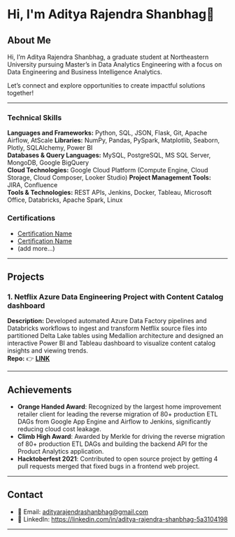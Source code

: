 # Hi, I'm Aditya Rajendra Shanbhag👋

## About Me
Hi, I’m Aditya Rajendra Shanbhag, a graduate student at Northeastern University pursuing Master’s in Data Analytics Engineering with a focus on Data Engineering and Business Intelligence Analytics.

Let’s connect and explore opportunities to create impactful solutions together!

---

### Technical Skills
**Languages and Frameworks:** Python, SQL, JSON, Flask, Git, Apache Airflow, AtScale
**Libraries:** NumPy, Pandas, PySpark, Matplotlib, Seaborn, Plotly, SQLAlchemy, Power BI  
**Databases & Query Languages:** MySQL, PostgreSQL, MS SQL Server, MongoDB, Google BigQuery  
**Cloud Technologies:** Google Cloud Platform (Compute Engine, Cloud Storage, Cloud Composer, Looker Studio) 
**Project Management Tools:** JIRA, Confluence  
**Tools & Technologies:** REST APIs, Jenkins, Docker, Tableau, Microsoft Office, Databricks, Apache Spark, Linux  


### Certifications
- [Certification Name](link)
- [Certification Name](link)
- (add more...)

---

## Projects

### 1. Netflix Azure Data Engineering Project with Content Catalog dashboard
**Description:** Developed automated Azure Data Factory pipelines and Databricks workflows to ingest and transform Netflix source files into partitioned Delta Lake tables using Medallion architecture and designed an interactive Power BI and Tableau dashboard to visualize content catalog insights and viewing trends. <br>
**Repo:** 👉 [**LINK**](https://github.com/adityarajendrashanbhag/Netfix-Azure-data-engineering-project-with-PowerBI-dashboard)



---

## Achievements
- **Orange Handed Award**: Recognized by the largest home improvement retailer client for leading the reverse migration of 80+ production ETL DAGs from Google App Engine and Airflow to Jenkins, significantly reducing cloud cost leakage.
- **Climb High Award**: Awarded by Merkle for driving the reverse migration of 80+ production ETL DAGs and building the backend API for the Product Analytics application.
- **Hacktoberfest 2021**: Contributed to open source project by getting 4 pull requests merged that fixed bugs in a frontend web project.

---

## Contact
- 📧 Email: adityarajendrashanbhag@gmail.com
- 💼 LinkedIn: https://linkedin.com/in/aditya-rajendra-shanbhag-5a3104198
---
